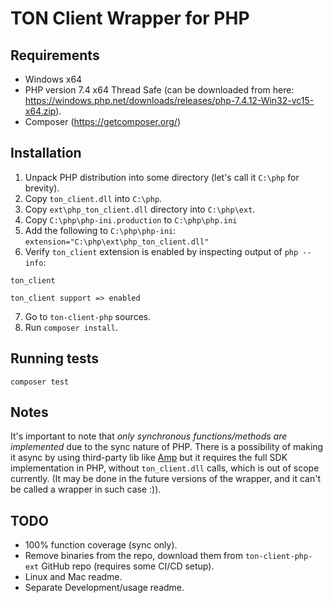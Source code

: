 ﻿# TON Client Wrapper for PHP

## Requirements

 - Windows x64
 - PHP version 7.4 x64 Thread Safe (can be downloaded from here: https://windows.php.net/downloads/releases/php-7.4.12-Win32-vc15-x64.zip).
 - Composer (https://getcomposer.org/)

## Installation

1. Unpack PHP distribution into some directory (let's call it `C:\php` for brevity).
2. Copy `ton_client.dll` into `C:\php`.
3. Copy `ext\php_ton_client.dll` directory into `C:\php\ext`.
4. Copy `C:\php\php-ini.production` to `C:\php\php.ini`
5. Add the following to `C:\php\php-ini`: `extension="C:\php\ext\php_ton_client.dll"`
6. Verify `ton_client` extension is enabled by inspecting output of `php --info`:

```
ton_client

ton_client support => enabled
```

7. Go to `ton-client-php` sources.
8. Run `composer install`.

## Running tests

```
composer test
```

## Notes

It's important to note that *only synchronous functions/methods are implemented* due to the sync nature of PHP. 
There is a possibility of making it async by using third-party lib like [Amp](https://github.com/amphp/amp)
but it requires the full SDK implementation in PHP, without `ton_client.dll` calls, which is out of scope currently.
(It may be done in the future versions of the wrapper, and it can't be called a wrapper in such case :)).

## TODO

 - 100% function coverage (sync only).
 - Remove binaries from the repo, download them from `ton-client-php-ext` GitHub repo (requires some CI/CD setup).
 - Linux and Mac readme.
 - Separate Development/usage readme.

